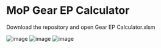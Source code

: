 # MoP Gear EP Calculator

Download the repository and open Gear EP Calculator.xlsm

![image](https://github.com/nttLIVE/MoP_Gear_EP_Calculator/assets/42638240/4a6e6881-b301-4389-8b60-a1698623b6bf)
![image](https://github.com/nttLIVE/MoP_Gear_EP_Calculator/assets/42638240/935809f1-68e8-451c-93d5-a9746a325db4)
![image](https://github.com/nttLIVE/MoP_Gear_EP_Calculator/assets/42638240/3e3eae2c-dcd5-4832-bbe8-0c05cb502937)
